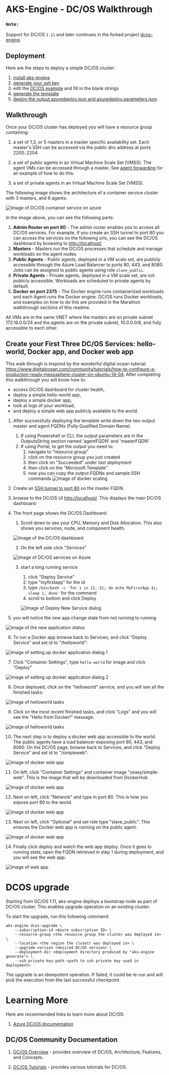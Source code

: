 # AKS-Engine - DC/OS Walkthrough

### `Note:`
Support for DC/OS `1.11` and later continues in the forked project [dcos-engine](https://github.com/Azure/dcos-engine).

## Deployment

Here are the steps to deploy a simple DC/OS cluster:

1. [install aks-engine](aksengine.md#downloading-and-building-aks-engine)
2. [generate your ssh key](ssh.md#ssh-key-generation)
3. edit the [DC/OS example](../examples/dcos.json) and fill in the blank strings
4. [generate the template](aksengine.md#generate-templates)
5. [deploy the output azuredeploy.json and azuredeploy.parameters.json](aksengine.md#deploy-templates)

## Walkthrough

Once your DC/OS cluster has deployed you will have a resource group containing:

1. a set of 1,3, or 5 masters in a master specific availability set.  Each master's SSH can be accessed via the public dns address at ports 2200..2204

2. a set of public agents in an Virtual Machine Scale Set (VMSS).  The agent VMs can be accessed through a master.  See [agent forwarding](ssh.md#key-management-and-agent-forwarding-with-windows-pageant) for an example of how to do this.

3. a set of private agents in an Virtual Machine Scale Set (VMSS).

The following image shows the architecture of a container service cluster with 3 masters, and 6 agents:

![Image of DC/OS container service on azure](images/dcos.png)

In the image above, you can see the following parts:

1. **Admin Router on port 80** - The admin router enables you to access all DC/OS services.  For example, if you create an SSH tunnel to port 80 you can access the services on the following urls, you can see the DC/OS dashboard by browsing to <http://localhost/>
2. **Masters** - Masters run the DC/OS processes that schedule and manage workloads on the agent nodes.
3. **Public Agents** - Public agents, deployed in a VM scale set, are publicly accessible through the Azure Load Balancer to ports 80, 443, and 8080.  Jobs can be assigned to public agents using role `slave_public`.
4. **Private Agents** - Private agents, deployed in a VM scale set, are not publicly accessible.  Workloads are scheduled to private agents by default.
5. **Docker on port 2375** - The Docker engine runs containerized workloads and each Agent runs the Docker engine.  DC/OS runs Docker workloads, and examples on how to do this are provided in the Marathon walkthrough sections of this readme.

All VMs are in the same VNET where the masters are on private subnet 172.16.0.0/24 and the agents are on the private subnet, 10.0.0.0/8, and fully accessible to each other.

## Create your First Three DC/OS Services: hello-world, Docker app, and Docker web app

This walk through is inspired by the wonderful digital ocean tutorial: https://www.digitalocean.com/community/tutorials/how-to-configure-a-production-ready-mesosphere-cluster-on-ubuntu-14-04.  After completing this walkthrough you will know how to:
 * access DC/OS dashboard for cluster health,
 * deploy a simple hello-world app,
 * deploy a simple docker app,
 * look at logs of your workload,
 * and deploy a simple web app publicly available to the world.


 1. After successfully deploying the template write down the two output master and agent FQDNs (Fully Qualified Domain Name).
    1. If using Powershell or CLI, the output parameters are in the OutputsString section named 'agentFQDN' and 'masterFQDN'
    2. If using Portal, to get the output you need to:
        1. navigate to "resource group"
        2. click on the resource group you just created
        3. then click on "Succeeded" under *last deployment*
        4. then click on the "Microsoft.Template"
        5. now you can copy the output FQDNs and sample SSH commands
        ![Image of docker scaling](images/findingoutputs.png)

 2. Create an [SSH tunnel to port 80](ssh.md#create-port-80-tunnel-to-the-master) on the master FQDN.

 3. browse to the DC/OS UI <http://localhost/>.  This displays the main DC/OS dashboard:

 4. The front page shows the DC/OS Dashboard:
    1. Scroll down to see your CPU, Memory and Disk Allocation.  This also shows you services, node, and component health.

    ![Image of the DC/OS dashboard](images/dcosdashboard.png)

    2. On the left side click "Services"

    ![Image of DC/OS services on Azure](images/dcosservices.png)

    3. start a long running service
        1. click "Deploy Service"
        2. type "myfirstapp" for the id
        3. type `/bin/bash -c 'for i in {1..5}; do echo MyFirstApp $i; sleep 1; done'` for the command
        4. scroll to bottom and click Deploy

        ![Image of Deploy New Service dialog](images/deployfirstapp.png)

  5. you will notice the new app change state from not running to running

  ![Image of the new application status](images/dcos-newapp-status.png)

  6. To run a Docker app browse back to Services, and click "Deploy Service" and set id to "/helloworld":

  ![Image of setting up docker application dialog 1](images/dcos-docker-helloworld1.png)

  7. Click "Container Settings", type `hello-world` for image and click "Deploy"

  ![Image of setting up docker application dialog 2](images/dcos-docker-helloworld2.png)

  8. Once deployed, click on the "helloworld" service, and you will see all the finished tasks:

  ![Image of helloworld tasks](images/dcos-docker-helloworld-tasks.png)

  9. Click on the most recent finished tasks, and click "Logs" and you will see the "Hello from Docker!" message:

  ![Image of helloworld tasks](images/dcos-docker-helloworld-logs.png)

  10. The next step is to deploy a docker web app accessible to the world.  The public agents have a load balancer exposing port 80, 443, and 8080.  On the DC/OS page, browse back to Services, and click "Deploy Service" and set id to "/simpleweb":

  ![Image of docker web app](images/dcos-simpleweb1.png)

  11. On left, click "Container Settings" and container image "yeasy/simple-web".  This is the image that will be downloaded from DockerHub

  ![Image of docker web app](images/dcos-simpleweb2.png)

  12. Next on left, click "Network" and type in port 80.  This is how you expose port 80 to the world.

  ![Image of docker web app](images/dcos-simpleweb3.png)

  13. Next on left, click "Optional" and set role type "slave_public".  This ensures the Docker web app is running on the public agent.

  ![Image of docker web app](images/dcos-simpleweb4.png)

  14. Finally click deploy and watch the web app deploy.  Once it goes to running state, open the FQDN retrieved in step 1 during deployment, and you will see the web app.

  ![Image of web app](images/simpleweb.png)

# DCOS upgrade

Starting from DC/OS 1.11, aks-engine deploys a bootstrap node as part of DC/OS cluster. This enables upgrade operation on an existing cluster.

To start the upgrade, run this following command:
```
aks-engine dcos-upgrade \
    --subscription-id <Azure subscription ID> \
    --resource-group <the resource group the cluster was deployed in> \
    --location <the region the clusetr was deployed in> \
    --upgrade-version <desired DC/OS version> \
    --deployment-dir <deployment directory produced by "aks-engine generate"> \
    --ssh-private-key-path <path to ssh private key used in deployment>
```
The upgrade is an idempotent operation. If failed, it could be re-run and will pick the execution from the last successful checkpoint.

# Learning More

Here are recommended links to learn more about DC/OS:

1. [Azure DC/OS documentation](https://azure.microsoft.com/en-us/documentation/services/container-service/)

## DC/OS Community Documentation

1. [DC/OS Overview](https://dcos.io/docs/1.8/overview/) - provides overview of DC/OS, Architecture, Features, and Concepts.

2. [DC/OS Tutorials](https://docs.mesosphere.com/1.8/usage/tutorials/) - provides various tutorials for DC/OS.
